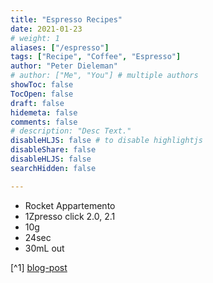 ```yaml
---
title: "Espresso Recipes"
date: 2021-01-23
# weight: 1
aliases: ["/espresso"]
tags: ["Recipe", "Coffee", "Espresso"]
author: "Peter Dieleman"
# author: ["Me", "You"] # multiple authors
showToc: false  
TocOpen: false
draft: false
hidemeta: false
comments: false
# description: "Desc Text."
disableHLJS: false # to disable highlightjs
disableShare: false
disableHLJS: false
searchHidden: false

---
```


- Rocket Appartemento 
- 1Zpresso click 2.0, 2.1
- 10g
- 24sec
- 30mL out

[^1] [blog-post](https://www.home-barista.com/espresso-machines/single-basket-size-too-big-for-8g-espresso-dose-t28758.html)